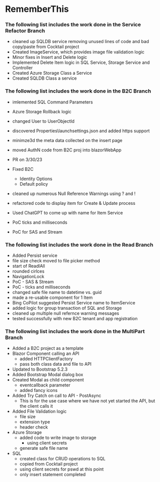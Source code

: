 # RememberThis

### The following list includes the work done in the Service Refactor Branch

- cleaned up SQLDB service removing unused lines of code and bad copy/paste from Cocktail project
- Created ImageService, which provides image file validation logic
- Minor fixes in Insert and Delete logic
- Implemented Delete Item logic in SQL Service, Storage Service and Controller
- Created Azure Storage Class a Service
- Created SQLDB Class a service



### The following list includes the work done in the B2C Branch

- imlemented SQL Command Parameters
- Azure Storage Rollback logic
- changed User to UserObjectId
- discovered Properties\launchsettings.json and added https support
- minimze3d the meta data collected on the insert page
- moved AuthN code from B2C proj into blazorWebApp

- PR on 3/30/23
- Fixed B2C
  - Identity Options
  - Default policy
- cleaned up numerous Null Reference Warnings using ? and !
- refactored code to display item for Create & Update process
- Used ChatGPT to come up with name for Item Service
- PoC ticks and milliseconds
- PoC for SAS and Stream


### The following list includes the work done in the Read Branch
- Added Persist service
- file size check moved to file picker method
- start of ReadlAll
- rounded cirlces
- NavigationLock
- PoC - SAS & Stream
- PoC - ticks and milliseconds 
- changed safe file name to datetime vs. guid
- made a re-usable component for 1 Item
- Bing CoPilot suggested Persist Service name to ItemService
- added logic for group transaction of SQL and Storage
- cleaned up multiple null refernce warning messages
- tested successfully with new B2C tenant and app registration 

### The following list includes the work done in the MultiPart Branch

- Added a B2C project as a template
- Blazor Component calling an API
  - added HTTPClientFactory
  - pass both class data and file to API
- Updated to Bootstrap 5.2.3
- Added Bootstrap Modal dialog box
- Created Modal as child component
  - eventcallback parameter
  - added fancy icons
- Added Try Catch on call to API - PostAsync
  - This is for the use case where we have not yet started the API, but the client calls it
- Added File Validation logic
  - file size
  - extension type
  - header check
- Azure Storage
  - added code to write image to storage
    - using client secrets
  - generate safe file name
- SQL
  - created class for CRUD operations to SQL
  - copied from Cocktail project
  - using client secrets for pswd at this point
  - only insert statement completed


